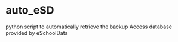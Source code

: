 # auto_eSD
python script to automatically retrieve the backup Access database provided by eSchoolData

